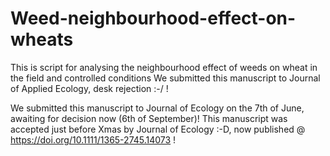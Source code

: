 # Weed-neighbourhood-effect-on-wheats
This is script for analysing the neighbourhood effect of weeds on wheat in the field and controlled conditions
We submitted this manuscript to Journal of Applied Ecology, desk rejection :-/ !

We submitted this manuscript to Journal of Ecology on the 7th of June, awaiting for decision now (6th of September)!
This manuscript was accepted just before Xmas by Journal of Ecology :-D, now published @ https://doi.org/10.1111/1365-2745.14073 !

